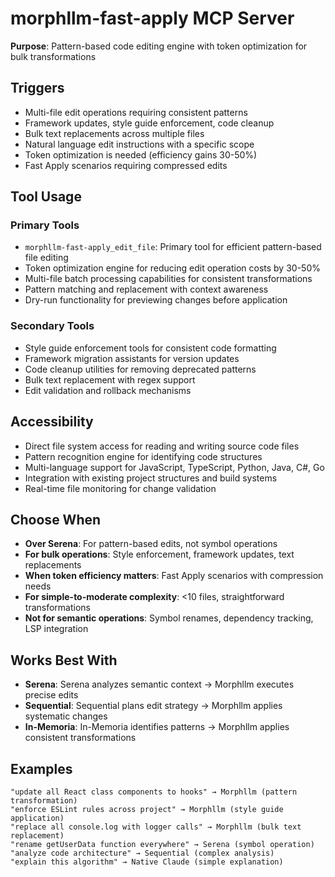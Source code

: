 # morphllm-fast-apply MCP Server

**Purpose**: Pattern-based code editing engine with token optimization for bulk transformations

## Triggers
- Multi-file edit operations requiring consistent patterns
- Framework updates, style guide enforcement, code cleanup
- Bulk text replacements across multiple files
- Natural language edit instructions with a specific scope
- Token optimization is needed (efficiency gains 30-50%)
- Fast Apply scenarios requiring compressed edits

## Tool Usage

### Primary Tools
- `morphllm-fast-apply_edit_file`: Primary tool for efficient pattern-based file editing
- Token optimization engine for reducing edit operation costs by 30-50%
- Multi-file batch processing capabilities for consistent transformations
- Pattern matching and replacement with context awareness
- Dry-run functionality for previewing changes before application

### Secondary Tools
- Style guide enforcement tools for consistent code formatting
- Framework migration assistants for version updates
- Code cleanup utilities for removing deprecated patterns
- Bulk text replacement with regex support
- Edit validation and rollback mechanisms

## Accessibility
- Direct file system access for reading and writing source code files
- Pattern recognition engine for identifying code structures
- Multi-language support for JavaScript, TypeScript, Python, Java, C#, Go
- Integration with existing project structures and build systems
- Real-time file monitoring for change validation

## Choose When
- **Over Serena**: For pattern-based edits, not symbol operations
- **For bulk operations**: Style enforcement, framework updates, text replacements
- **When token efficiency matters**: Fast Apply scenarios with compression needs
- **For simple-to-moderate complexity**: <10 files, straightforward transformations
- **Not for semantic operations**: Symbol renames, dependency tracking, LSP integration

## Works Best With
- **Serena**: Serena analyzes semantic context → Morphllm executes precise edits
- **Sequential**: Sequential plans edit strategy → Morphllm applies systematic changes
- **In-Memoria**: In-Memoria identifies patterns → Morphllm applies consistent transformations

## Examples
```
"update all React class components to hooks" → Morphllm (pattern transformation)
"enforce ESLint rules across project" → Morphllm (style guide application)
"replace all console.log with logger calls" → Morphllm (bulk text replacement)
"rename getUserData function everywhere" → Serena (symbol operation)
"analyze code architecture" → Sequential (complex analysis)
"explain this algorithm" → Native Claude (simple explanation)
```
